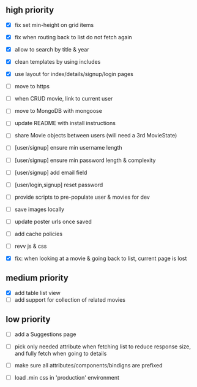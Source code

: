 ## high priority

- [x] fix set min-height on grid items
- [x] fix when routing back to list do not fetch again

- [x] allow to search by title & year
- [x] clean templates by using includes
- [x] use layout for index/details/signup/login pages
- [ ] move to https

- [ ] when CRUD movie, link to current user

- [ ] move to MongoDB with mongoose
- [ ] update README with install instructions
- [ ] share Movie objects between users (will need a 3rd MovieState)
- [ ] [user/signup] ensure min username length
- [ ] [user/signup] ensure min password length & complexity

- [ ] [user/signup] add email field
- [ ] [user/login,signup] reset password

- [ ] provide scripts to pre-populate user & movies for dev

- [ ] save images locally
 - [ ] update poster urls once saved

- [ ] add cache policies
 - [ ] revv js & css

- [x] fix: when looking at a movie & going back to list, current page is lost

## medium priority

- [x] add table list view
- [ ] add support for collection of related movies

## low priority

- [ ] add a Suggestions page
- [ ] pick only needed attribute when fetching list to reduce response size,
and fully fetch when going to details

- [ ] make sure all attributes/components/bindigns are prefixed
- [ ] load .min css in 'production' environment
